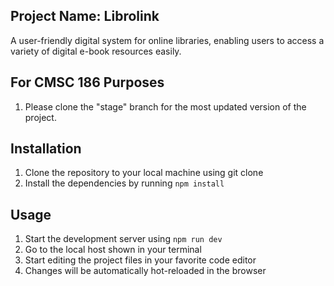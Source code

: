 ## Project Name: Librolink

A user-friendly digital system for online libraries, enabling users to access a variety of digital e-book resources easily.

## For CMSC 186 Purposes
1. Please clone the "stage" branch for the most updated version of the project.

## Installation
1. Clone the repository to your local machine using git clone <repository-url>  
2. Install the dependencies by running ```npm install```

## Usage
1. Start the development server using ```npm run dev```  
2. Go to the local host shown in your terminal
3. Start editing the project files in your favorite code editor  
4. Changes will be automatically hot-reloaded in the browser

